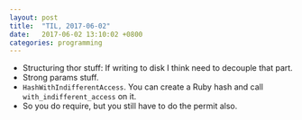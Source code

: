 ```yaml
---
layout: post
title:  "TIL, 2017-06-02"
date:   2017-06-02 13:10:02 +0800
categories: programming
---
```


- Structuring thor stuff: If writing to disk I think need to decouple that part.
- Strong params stuff.
- `HashWithIndifferentAccess`. You can create a Ruby hash and call `with_indifferent_access` on it.
- So you do require, but you still have to do the permit also.
